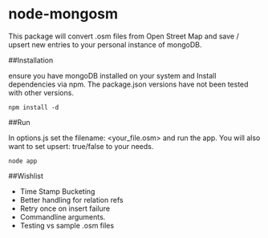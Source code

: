 node-mongosm
============

This package will convert .osm files from Open Street Map and save / upsert new entries to your personal instance of mongoDB.

##Installation

ensure you have mongoDB installed on your system and Install dependencies via npm.
The package.json versions have not been tested with other versions.

``` shell
npm install -d
```

##Run

In options.js set the filename: <your_file.osm> and run the app.
You will also want to set upsert: true/false to your needs.

``` shell
node app
```

##Wishlist

- Time Stamp Bucketing
- Better handling for relation refs
- Retry once on insert failure
- Commandline arguments.
- Testing vs sample .osm files
